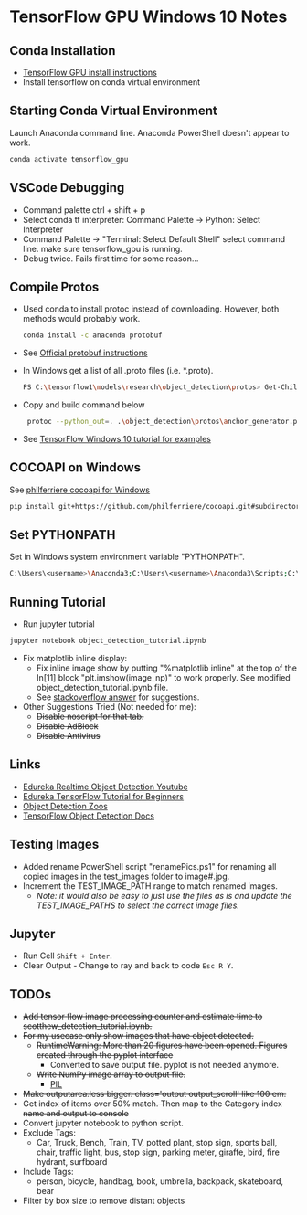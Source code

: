 # TensorFlow GPU Windows 10 Notes

## Conda Installation

- [TensorFlow GPU install instructions](https://tensorflow-object-detection-api-tutorial.readthedocs.io/en/latest/install.html)
- Install tensorflow on conda virtual environment

## Starting Conda Virtual Environment

Launch Anaconda command line.  Anaconda PowerShell doesn't appear to work.

```bash
conda activate tensorflow_gpu
```

## VSCode Debugging

- Command palette ctrl + shift + p
- Select conda tf interpreter: Command Palette -> Python: Select Interpreter
- Command Palette -> "Terminal: Select Default Shell" select command line.  make sure tensorflow_gpu is running.
- Debug twice.  Fails first time for some reason...

## Compile Protos

- Used conda to install protoc instead of downloading.  However, both methods would probably work.

  ```bash
  conda install -c anaconda protobuf
  ```

- See [Official protobuf instructions](https://github.com/tensorflow/models/blob/master/research/object_detection/g3doc/installation.md#manual-protobuf-compiler-installation-and-usage)
- In Windows get a list of all .proto files (i.e. *.proto).

  ```bash
  PS C:\tensorflow1\models\research\object_detection\protos> Get-ChildItem -include *.proto -recurse | Select -exp Name
  ```

- Copy and build command below

  ```bash
   protoc --python_out=. .\object_detection\protos\anchor_generator.proto .\object_detection\protos\argmax_matcher.proto .\object_detection\protos\bipartite_matcher.proto .\object_detection\protos\box_coder.proto .\object_detection\protos\box_predictor.proto .\object_detection\protos\calibration.proto .\object_detection\protos\eval.proto .\object_detection\protos\faster_rcnn.proto .\object_detection\protos\faster_rcnn_box_coder.proto .\object_detection\protos\flexible_grid_anchor_generator.proto .\object_detection\protos\graph_rewriter.proto .\object_detection\protos\grid_anchor_generator.proto .\object_detection\protos\hyperparams.proto .\object_detection\protos\image_resizer.proto .\object_detection\protos\input_reader.proto .\object_detection\protos\keypoint_box_coder.proto .\object_detection\protos\losses.proto .\object_detection\protos\matcher.proto .\object_detection\protos\mean_stddev_box_coder.proto .\object_detection\protos\model.proto .\object_detection\protos\multiscale_anchor_generator.proto .\object_detection\protos\optimizer.proto .\object_detection\protos\pipeline.proto .\object_detection\protos\post_processing.proto .\object_detection\protos\preprocessor.proto .\object_detection\protos\region_similarity_calculator.proto .\object_detection\protos\square_box_coder.proto .\object_detection\protos\ssd.proto .\object_detection\protos\ssd_anchor_generator.proto .\object_detection\protos\string_int_label_map.proto .\object_detection\protos\train.proto
  ```

- See [TensorFlow Windows 10 tutorial for examples](https://github.com/EdjeElectronics/TensorFlow-Object-Detection-API-Tutorial-Train-Multiple-Objects-Windows-10)

## COCOAPI on Windows

See [philferriere cocoapi for Windows](https://github.com/philferriere/cocoapi)

```bash
pip install git+https://github.com/philferriere/cocoapi.git#subdirectory=PythonAPI
```

## Set PYTHONPATH

Set in Windows system environment variable "PYTHONPATH".

```bash
C:\Users\<username>\Anaconda3;C:\Users\<username>\Anaconda3\Scripts;C:\Users\<username>\Anaconda3\Library\bin;C:\tensorflow1\models\research;C:\tensorflow1\models\research\slim;C:\tensorflow1\models\research\object_detection;
```

## Running Tutorial

- Run jupyter tutorial

```bash
jupyter notebook object_detection_tutorial.ipynb
```

- Fix matplotlib inline display:
  - Fix inline image show by putting "%matplotlib inline" at the top of the In[11] block "plt.imshow(image_np)" to work properly.  See modified object_detection_tutorial.ipynb file.
  - See [stackoverflow answer](https://stackoverflow.com/questions/19410042/how-to-make-ipython-notebook-matplotlib-plot-inline) for suggestions.
- Other Suggestions Tried (Not needed for me):
  - ~~Disable noscript for that tab.~~
  - ~~Disable AdBlock~~
  - ~~Disable Antivirus~~

## Links

- [Edureka Realtime Object Detection Youtube](https://www.youtube.com/watch?v=wh7_etX91ls&t=1230s)
- [Edureka TensorFlow Tutorial for Beginners](https://www.youtube.com/playlist?list=PL9ooVrP1hQOFJ8UZl86fYfmB1_P5yGzBT)
- [Object Detection Zoos](https://github.com/tensorflow/models/blob/master/research/object_detection/g3doc/detection_model_zoo.md)
- [TensorFlow Object Detection Docs](https://github.com/tensorflow/models/tree/master/research/object_detection#tensorflow-object-detection-api)

## Testing Images

- Added rename PowerShell script "renamePics.ps1" for renaming all copied images in the test_images folder to image#.jpg.
- Increment the TEST_IMAGE_PATH range to match renamed images.
  - *Note: it would also be easy to just use the files as is and update the TEST_IMAGE_PATHS to select the correct image files.*

## Jupyter

- Run Cell ```Shift + Enter```.
- Clear Output - Change to ray and back to code ```Esc R Y```.

## TODOs

- ~~Add tensor flow image processing counter and estimate time to scotthew_detection_tutorial.ipynb.~~
- ~~For my usecase only show images that have object detected.~~
  - ~~RuntimeWarning: More than 20 figures have been opened. Figures created through the pyplot interface~~
    - Converted to save output file.  pyplot is not needed anymore.
  - ~~Write NumPy image array to output file.~~
    - [PIL](https://pillow.readthedocs.io/en/4.2.x/reference/Image.html#PIL.Image.fromarray)
- ~~Make outputarea.less bigger. class='output output_scroll' like 100 em.~~
- ~~Get index of items over 50% match.  Then map to the Category index name and output to console~~
- Convert jupyter notebook to python script.
- Exclude Tags:
  - Car, Truck, Bench, Train, TV, potted plant, stop sign, sports ball, chair, traffic light, bus, stop sign, parking meter, giraffe, bird, fire hydrant, surfboard
- Include Tags:
  - person, bicycle, handbag, book, umbrella, backpack, skateboard, bear
- Filter by box size to remove distant objects
